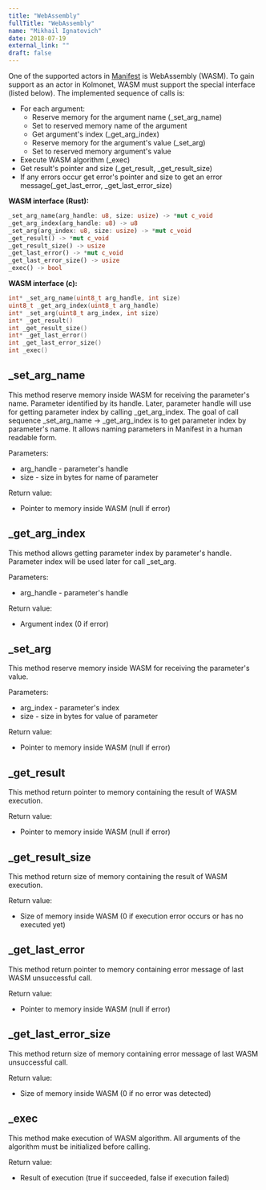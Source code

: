 ```yaml
---
title: "WebAssembly"
fullTitle: "WebAssembly"
name: "Mikhail Ignatovich"
date: 2018-07-19
external_link: ""
draft: false
---
```


One of the supported actors in [Manifest](/documentation/manifest) is WebAssembly (WASM). To gain support as an actor in Kolmonet, WASM must support the special interface (listed below).
The implemented sequence of calls is:

- For each argument:
    - Reserve memory for the argument name (_set_arg_name)
    - Set to reserved memory name of the argument
    - Get argument's index (_get_arg_index)
    - Reserve memory for the argument's value (_set_arg)
    - Set to reserved memory argument's value
- Execute WASM algorithm (_exec)
- Get result's pointer and size (_get_result, _get_result_size)
- If any errors occur get error's pointer and size to get an error message(_get_last_error, _get_last_error_size)

**WASM interface (Rust):**
```Rust
_set_arg_name(arg_handle: u8, size: usize) -> *mut c_void
_get_arg_index(arg_handle: u8) -> u8
_set_arg(arg_index: u8, size: usize) -> *mut c_void
_get_result() -> *mut c_void 
_get_result_size() -> usize 
_get_last_error() -> *mut c_void 
_get_last_error_size() -> usize 
_exec() -> bool 
```

**WASM interface (c):**
```c
int* _set_arg_name(uint8_t arg_handle, int size)
uint8_t _get_arg_index(uint8_t arg_handle)
int* _set_arg(uint8_t arg_index, int size)
int* _get_result()
int _get_result_size()
int* _get_last_error()
int _get_last_error_size()
int _exec()
```

## _set_arg_name

This method reserve memory inside WASM for receiving the parameter's name. Parameter identified by its handle. Later, parameter handle will use for getting parameter index by calling _get_arg_index.
The goal of call sequence _set_arg_name -> _get_arg_index is to get parameter index by parameter's name. It allows naming parameters in Manifest in a human readable form.

Parameters:
- arg_handle - parameter's handle
- size - size in bytes for name of parameter

Return value:
- Pointer to memory inside WASM (null if error)


## _get_arg_index

This method allows getting parameter index by parameter's handle. Parameter index will be used later for call _set_arg.

Parameters:
- arg_handle - parameter's handle

Return value:
- Argument index (0 if error)


## _set_arg

This method reserve memory inside WASM for receiving the parameter's value.

Parameters:
- arg_index - parameter's index
- size - size in bytes for value of parameter

Return value:
- Pointer to memory inside WASM (null if error)


## _get_result

This method return pointer to memory containing the result of WASM execution.

Return value:
- Pointer to memory inside WASM (null if error)


## _get_result_size

This method return size of memory containing the result of WASM execution.

Return value:
- Size of memory inside WASM (0 if execution error occurs or has no executed yet)


## _get_last_error

This method return pointer to memory containing error message of last WASM unsuccessful call.

Return value:
- Pointer to memory inside WASM (null if error)


## _get_last_error_size

This method return size of memory containing error message of last WASM unsuccessful call.

Return value:
- Size of memory inside WASM (0 if no error was detected)


## _exec

This method make execution of WASM algorithm. All arguments of the algorithm must be initialized before calling.

Return value:
- Result of execution (true if succeeded, false if execution failed)
